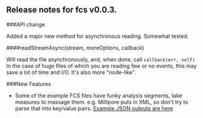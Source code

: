 Release notes for fcs v0.0.3.
-----------------------------

###API change

Added a major new method for asynchronous reading.  Somewhat tested. 

####readStreamAsync(stream, moreOptions, callback)
  
Will read the file asynchronously, and, when done, call `callback(err, self)`
In the case of huge files of which you are reading few or no events, this may save a lot of time and I/O.
It's also more "node-like".

###New Features

- Some of the example FCS files have funky analysis segments, take measures to massage them.
  e.g. Millipore puts in XML, so don't try to parse that into key/value pairs.
  [Example JSON outputs are here](http://flyingspaniel.com/fcs/examples/)
